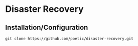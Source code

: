 # Disaster Recovery

## Installation/Configuration

```
git clone https://github.com/poetic/disaster-recovery.git
```
